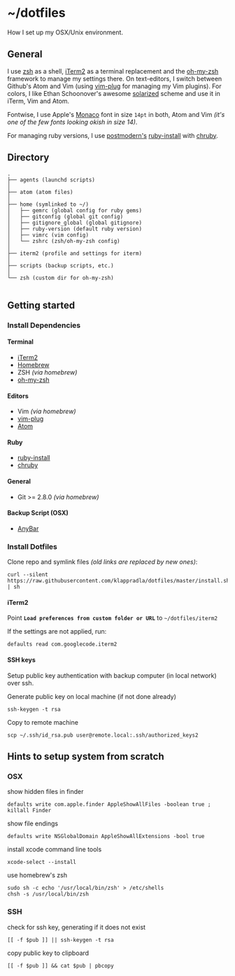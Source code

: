 # ~/dotfiles

How I set up my OSX/Unix environment.

## General

I use [zsh](http://www.zsh.org/) as a shell, [iTerm2](http://iterm2.com/) as a terminal replacement and the [oh-my-zsh](https://github.com/robbyrussell/oh-my-zsh) framework to manage my settings there. On text-editors, I switch between Github's Atom and Vim (using [vim-plug](https://github.com/junegunn/vim-plug) for managing my Vim plugins). For colors, I like Ethan Schoonover's awesome [solarized](http://ethanschoonover.com/solarized) scheme and use it in iTerm, Vim and Atom.

Fontwise, I use Apple's [Monaco](https://github.com/cstrap/monaco-font) font in size `14pt` in both, Atom and Vim *(it's one of the few fonts looking okish in size 14)*.

For managing ruby versions, I use [postmodern's](https://github.com/postmodern) [ruby-install](https://github.com/postmodern/ruby-install) with [chruby](https://github.com/postmodern/chruby).


## Directory

```
.
├── agents (launchd scripts)
│
├── atom (atom files)
│
├── home (symlinked to ~/)
│   ├── gemrc (global config for ruby gems)
│   ├── gitconfig (global git config)
│   ├── gitignore_global (global gitignore)
│   ├── ruby-version (default ruby version)
│   ├── vimrc (vim config)
│   └── zshrc (zsh/oh-my-zsh config)
│
├── iterm2 (profile and settings for iterm)
│
├── scripts (backup scripts, etc.)
│
└── zsh (custom dir for oh-my-zsh)


```


## Getting started

### Install Dependencies

#### Terminal
* [iTerm2](https://www.iterm2.com/)
* [Homebrew](http://brew.sh/)
* ZSH *(via homebrew)*
* [oh-my-zsh](https://github.com/robbyrussell/oh-my-zsh)

#### Editors
* Vim *(via homebrew)*
* [vim-plug](https://github.com/junegunn/vim-plug)
* [Atom](https://atom.io/)

#### Ruby
* [ruby-install](https://github.com/postmodern/ruby-install)
* [chruby](https://github.com/postmodern/chruby)

#### General
* Git >= 2.8.0 *(via homebrew)*

#### Backup Script (OSX)
* [AnyBar](https://github.com/tonsky/AnyBar)

### Install Dotfiles

Clone repo and symlink files *(old links are replaced by new ones)*:

	curl --silent https://raw.githubusercontent.com/klappradla/dotfiles/master/install.sh | sh

#### iTerm2

Point **`Load preferences from custom folder or URL`** to `~/dotfiles/iterm2`

If the settings are not applied, run:

	defaults read com.googlecode.iterm2


#### SSH keys

Setup public key authentication with backup computer (in local network) over ssh.

Generate public key on local machine (if not done already)

	ssh-keygen -t rsa

Copy to remote machine

	scp ~/.ssh/id_rsa.pub user@remote.local:.ssh/authorized_keys2


## Hints to setup system from scratch

### OSX

show hidden files in finder

	defaults write com.apple.finder AppleShowAllFiles -boolean true ; killall Finder

show file endings

	defaults write NSGlobalDomain AppleShowAllExtensions -bool true

install xcode command line tools

	xcode-select --install

use homebrew's zsh

	sudo sh -c echo '/usr/local/bin/zsh' > /etc/shells
	chsh -s /usr/local/bin/zsh


### SSH

check for ssh key, generating if it does not exist

	[[ -f $pub ]] || ssh-keygen -t rsa

copy public key to clipboard

	[[ -f $pub ]] && cat $pub | pbcopy
